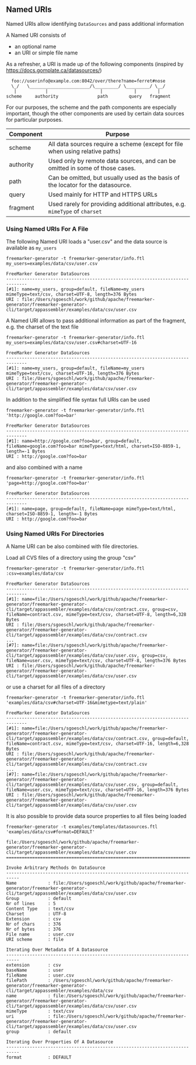## Named URIs

Named URIs allow identifying `DataSources` and pass additional information 

A Named URI consists of

* an optional name
* an URI or simple file name

As a refresher, a URI is made up of the following components (inspired by https://docs.gomplate.ca/datasources/)

```text
  foo://userinfo@example.com:8042/over/there?name=ferret#nose
  \_/   \_______________________/\_________/ \_________/ \__/
   |           |                    |            |        |
scheme     authority               path        query   fragment
```

For our purposes, the scheme and the path components are especially important, though the other components are used by certain data sources for particular purposes.

| Component | Purpose                                                                                                   |
|-----------|-----------------------------------------------------------------------------------------------------------|
| scheme	| All data sources require a scheme (except for file when using relative paths)                             |
| authority	| Used only by remote data sources, and can be omitted in some of those cases.                              |
| path	    | Can be omitted, but usually used as the basis of the locator for the datasource.                          |
| query	    | Used mainly for HTTP and HTTPS URLs                                                                       |
| fragment	| Used rarely for providing additional attributes, e.g. `mimeType` of `charset`                             |

### Using Named URIs For A File

The following Named URI loads a "user.csv" and the data source is available as `my_users`

```text
freemarker-generator -t freemarker-generator/info.ftl my_users=examples/data/csv/user.csv

FreeMarker Generator DataSources
------------------------------------------------------------------------------
[#1]: name=my_users, group=default, fileName=my_users mimeType=text/csv, charset=UTF-8, length=376 Bytes
URI : file:/Users/sgoeschl/work/github/apache/freemarker-generator/freemarker-generator-cli/target/appassembler/examples/data/csv/user.csv
```

A Named URI allows to pass additional information as part of the fragment, e.g. the charset of the text file 

```text
freemarker-generator -t freemarker-generator/info.ftl my_users=examples/data/csv/user.csv#charset=UTF-16

FreeMarker Generator DataSources
------------------------------------------------------------------------------
[#1]: name=my_users, group=default, fileName=my_users mimeType=text/csv, charset=UTF-16, length=376 Bytes
URI : file:/Users/sgoeschl/work/github/apache/freemarker-generator/freemarker-generator-cli/target/appassembler/examples/data/csv/user.csv
```

In addition to the simplified file syntax full URIs can be used

```text
freemarker-generator -t freemarker-generator/info.ftl 'http://google.com?foo=bar'

FreeMarker Generator DataSources
------------------------------------------------------------------------------
[#1]: name=http://google.com?foo=bar, group=default, fileName=google.com?foo=bar mimeType=text/html, charset=ISO-8859-1, length=-1 Bytes
URI : http://google.com?foo=bar
```

and also combined with a name

```text
freemarker-generator -t freemarker-generator/info.ftl 'page=http://google.com?foo=bar'

FreeMarker Generator DataSources
------------------------------------------------------------------------------
[#1]: name=page, group=default, fileName=page mimeType=text/html, charset=ISO-8859-1, length=-1 Bytes
URI : http://google.com?foo=bar
```

### Using Named URIs For Directories

A Name URI can be also combined with file directories.

Load all CVS files of a directory using the group "csv"

```text
freemarker-generator -t freemarker-generator/info.ftl :csv=examples/data/csv

FreeMarker Generator DataSources
------------------------------------------------------------------------------
[#1]: name=file:/Users/sgoeschl/work/github/apache/freemarker-generator/freemarker-generator-cli/target/appassembler/examples/data/csv/contract.csv, group=csv, fileName=contract.csv, mimeType=text/csv, charset=UTF-8, length=6,328 Bytes
URI : file:/Users/sgoeschl/work/github/apache/freemarker-generator/freemarker-generator-cli/target/appassembler/examples/data/csv/contract.csv
...
[#7]: name=file:/Users/sgoeschl/work/github/apache/freemarker-generator/freemarker-generator-cli/target/appassembler/examples/data/csv/user.csv, group=csv, fileName=user.csv, mimeType=text/csv, charset=UTF-8, length=376 Bytes
URI : file:/Users/sgoeschl/work/github/apache/freemarker-generator/freemarker-generator-cli/target/appassembler/examples/data/csv/user.csv
```

or use a charset for all files of a directory

```text
freemarker-generator -t freemarker-generator/info.ftl 'examples/data/csv#charset=UTF-16&mimetype=text/plain'

FreeMarker Generator DataSources
------------------------------------------------------------------------------
[#1]: name=file:/Users/sgoeschl/work/github/apache/freemarker-generator/freemarker-generator-cli/target/appassembler/examples/data/csv/contract.csv, group=default, fileName=contract.csv, mimeType=text/csv, charset=UTF-16, length=6,328 Bytes
URI : file:/Users/sgoeschl/work/github/apache/freemarker-generator/freemarker-generator-cli/target/appassembler/examples/data/csv/contract.csv
...
[#7]: name=file:/Users/sgoeschl/work/github/apache/freemarker-generator/freemarker-generator-cli/target/appassembler/examples/data/csv/user.csv, group=default, fileName=user.csv, mimeType=text/csv, charset=UTF-16, length=376 Bytes
URI : file:/Users/sgoeschl/work/github/apache/freemarker-generator/freemarker-generator-cli/target/appassembler/examples/data/csv/user.csv
```

It is also possible to provide data source properties to all files being loaded

```text
freemarker-generator -t examples/templates/datasources.ftl 'examples/data/csv#format=DEFAULT'

file:/Users/sgoeschl/work/github/apache/freemarker-generator/freemarker-generator-cli/target/appassembler/examples/data/csv/user.csv
==============================================================================

Invoke Arbitrary Methods On DataSource
---------------------------------------------------------------------------
Name            : file:/Users/sgoeschl/work/github/apache/freemarker-generator/freemarker-generator-cli/target/appassembler/examples/data/csv/user.csv
Group           : default
Nr of lines     : 5
Content Type    : text/csv
Charset         : UTF-8
Extension       : csv
Nr of chars     : 376
Nr of bytes     : 376
File name       : user.csv
URI scheme      : file

Iterating Over Metadata Of A Datasource
---------------------------------------------------------------------------
extension       : csv
baseName        : user
fileName        : user.csv
filePath        : /Users/sgoeschl/work/github/apache/freemarker-generator/freemarker-generator-cli/target/appassembler/examples/data/csv
name            : file:/Users/sgoeschl/work/github/apache/freemarker-generator/freemarker-generator-cli/target/appassembler/examples/data/csv/user.csv
mimeType        : text/csv
uri             : file:/Users/sgoeschl/work/github/apache/freemarker-generator/freemarker-generator-cli/target/appassembler/examples/data/csv/user.csv
group           : default

Iterating Over Properties Of A Datasource
---------------------------------------------------------------------------
format          : DEFAULT

```






